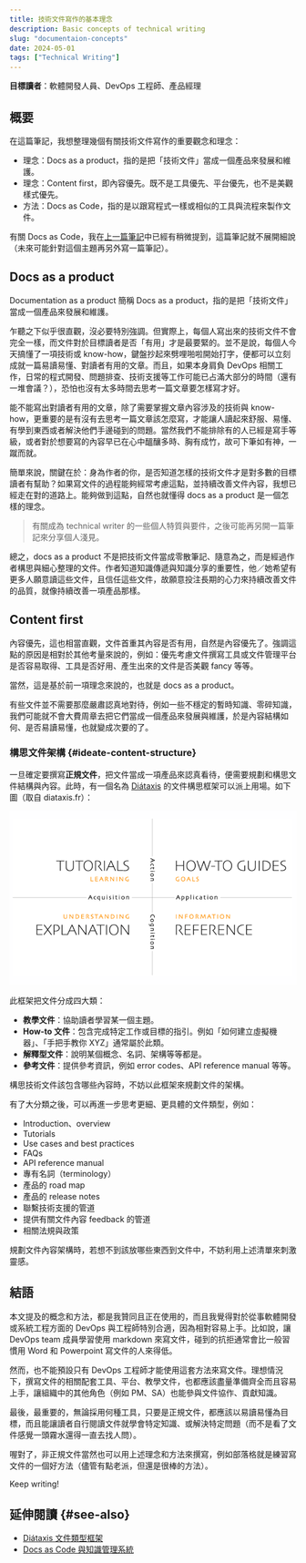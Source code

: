 ```yaml
---
title: 技術文件寫作的基本理念
description: Basic concepts of technical writing
slug: "documentaion-concepts"
date: 2024-05-01
tags: ["Technical Writing"]
---
```


**目標讀者**：軟體開發人員、DevOps 工程師、產品經理

## 概要

在這篇筆記，我想整理幾個有關技術文件寫作的重要觀念和理念：

- 理念：Docs as a product，指的是把「技術文件」當成一個產品來發展和維護。
- 理念：Content first，即內容優先。既不是工具優先、平台優先，也不是美觀樣式優先。
- 方法：Docs as Code，指的是以跟寫程式一樣或相似的工具與流程來製作文件。

有關 Docs as Code，我在[上一篇筆記](https://huanlin.cc/blog/2024/04/24/docs-as-code-and-kms/)中已經有稍微提到，這篇筆記就不展開細說（未來可能針對這個主題再另外寫一篇筆記）。

## Docs as a product

Documentation as a product 簡稱 Docs as a product，指的是把「技術文件」當成一個產品來發展和維護。

乍聽之下似乎很直觀，沒必要特別強調。但實際上，每個人寫出來的技術文件不會完全一樣，而文件對於目標讀者是否「有用」才是最要緊的。並不是說，每個人今天搞懂了一項技術或 know-how，鍵盤抄起來劈哩啪啦開始打字，便都可以立刻成就一篇易讀易懂、對讀者有用的文章。而且，如果本身肩負 DevOps 相關工作，日常的程式開發、問題排查、技術支援等工作可能已占滿大部分的時間（還有一堆會議？），恐怕也沒有太多時間去思考一篇文章要怎樣寫才好。

能不能寫出對讀者有用的文章，除了需要掌握文章內容涉及的技術與 know-how，更重要的是有沒有去思考一篇文章該怎麼寫，才能讓人讀起來舒服、易懂、有學到東西或者解決他們手邊碰到的問題。當然我們不能排除有的人已經是寫手等級，或者對於想要寫的內容早已在心中醞釀多時、胸有成竹，故可下筆如有神，一蹴而就。

簡單來說，關鍵在於：身為作者的你，是否知道怎樣的技術文件才是對多數的目標讀者有幫助？如果寫文件的過程能夠經常考慮這點，並持續改善文件內容，我想已經走在對的道路上。能夠做到這點，自然也就懂得 docs as a product 是一個怎樣的理念。

> 有關成為 technical writer 的一些個人特質與要件，之後可能再另開一篇筆記來分享個人淺見。

總之，docs as a product 不是把技術文件當成零散筆記、隨意為之，而是經過作者構思與細心整理的文件。作者知道知識傳遞與知識分享的重要性，他／她希望有更多人願意讀這些文件，且信任這些文件，故願意投注長期的心力來持續改善文件的品質，就像持續改善一項產品那樣。

## Content first

內容優先，這也相當直觀，文件首重其內容是否有用，自然是內容優先了。強調這點的原因是相對於其他考量來說的，例如：優先考慮文件撰寫工具或文件管理平台是否容易取得、工具是否好用、產生出來的文件是否美觀 fancy 等等。

當然，這是基於前一項理念來說的，也就是 docs as a product。

有些文件並不需要那麼嚴肅認真地對待，例如一些不穩定的暫時知識、零碎知識，我們可能就不會大費周章去把它們當成一個產品來發展與維護，於是內容結構如何、是否易讀易懂，也就變成次要的了。

### 構思文件架構 {#ideate-content-structure}

一旦確定要撰寫**正規文件**，把文件當成一項產品來認真看待，便需要規劃和構思文件結構與內容。此時，有一個名為 [Diátaxis](https://diataxis.fr/) 的文件構思框架可以派上用場。如下圖（取自 diataxis.fr）：

![](images/diataxis.png)

此框架把文件分成四大類：

- **教學文件**：協助讀者學習某一個主題。
- **How-to 文件**：包含完成特定工作或目標的指引。例如「如何建立虛擬機器」、「手把手教你 XYZ」通常屬於此類。
- **解釋型文件**：說明某個概念、名詞、架構等等都是。
- **參考文件**：提供參考資訊，例如 error codes、API reference manual 等等。

構思技術文件該包含哪些內容時，不妨以此框架來規劃文件的架構。

有了大分類之後，可以再進一步思考更細、更具體的文件類型，例如：

- Introduction、overview
- Tutorials
- Use cases and best practices
- FAQs
- API reference manual
- 專有名詞（terminology）
- 產品的 road map
- 產品的 release notes
- 聯繫技術支援的管道
- 提供有關文件內容 feedback 的管道
- 相關法規與政策

規劃文件內容架構時，若想不到該放哪些東西到文件中，不妨利用上述清單來刺激靈感。

## 結語

本文提及的概念和方法，都是我贊同且正在使用的，而且我覺得對於從事軟體開發或系統工程方面的 DevOps 與工程師特別合適，因為相對容易上手。比如說，讓 DevOps team 成員學習使用 markdown 來寫文件，碰到的抗拒通常會比一般習慣用 Word 和 Powerpoint 寫文件的人來得低。

然而，也不能預設只有 DevOps 工程師才能使用這套方法來寫文件。理想情況下，撰寫文件的相關配套工具、平台、教學文件，也都應該盡量準備齊全而且容易上手，讓組織中的其他角色（例如 PM、SA）也能參與文件協作、貢獻知識。

最後，最重要的，無論採用何種工具，只要是正規文件，都應該以易讀易懂為目標，而且能讓讀者自行閱讀文件就學會特定知識、或解決特定問題（而不是看了文件感覺一頭霧水還得一直去找人問）。

喔對了，非正規文件當然也可以用上述理念和方法來撰寫，例如部落格就是練習寫文件的一個好方法（儘管有點老派，但還是很棒的方法）。

Keep writing!

## 延伸閱讀 {#see-also}

- [Diátaxis 文件類型框架](https://diataxis.fr/)
- [Docs as Code 與知識管理系統](https://huanlin.cc/blog/2024/04/24/docs-as-code-and-kms/)
